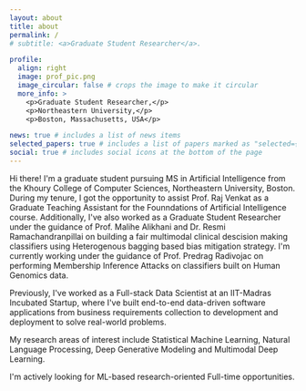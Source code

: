 ```yaml
---
layout: about
title: about
permalink: /
# subtitle: <a>Graduate Student Researcher</a>.

profile:
  align: right
  image: prof_pic.png
  image_circular: false # crops the image to make it circular
  more_info: >
    <p>Graduate Student Researcher,</p>
    <p>Northeastern University,</p>
    <p>Boston, Massachusetts, USA</p>

news: true # includes a list of news items
selected_papers: true # includes a list of papers marked as "selected={true}"
social: true # includes social icons at the bottom of the page
---
```


Hi there! I'm a graduate student pursuing MS in Artificial Intelligence from the Khoury College of Computer Sciences, Northeastern University, Boston. During my tenure, I got the opportunity to assist Prof. Raj Venkat as a Graduate Teaching Assistant for the Founndations of Artificial Intelligence course. Additionally, I've also worked as a Graduate Student Researcher under the guidance of Prof. Malihe Alikhani and Dr. Resmi Ramachandranpillai on building a fair multimodal clinical descision making classifiers using Heterogenous bagging based bias mitigation strategy. I'm currently working under the guidance of Prof. Predrag Radivojac on performing Membership Inference Attacks on classifiers built on Human Genomics data. 

Previously, I've worked as a Full-stack Data Scientist at an IIT-Madras Incubated Startup, where I've built end-to-end data-driven software applications from business requirements collection to development and deployment to solve real-world problems.

My research areas of interest include Statistical Machine Learning, Natural Language Processing, Deep Generative Modeling and Multimodal Deep Learning.

I'm actively looking for ML-based research-oriented Full-time opportunities.